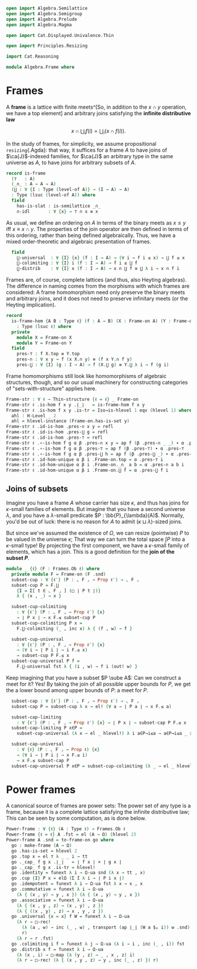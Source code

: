```agda

open import Algebra.Semilattice
open import Algebra.Semigroup
open import Algebra.Prelude
open import Algebra.Magma

open import Cat.Displayed.Univalence.Thin

open import Principles.Resizing

import Cat.Reasoning

module Algebra.Frame where
```

# Frames

<!--
```agda
private variable
  ℓ ℓ′ : Level
  A B : Type ℓ
```
-->

A **frame** is a lattice with finite meets^[So, in addition to the $x
\cap y$ operation, we have a top element] and arbitrary joins satisfying
the **infinite distributive law**

$$
x \cap \bigcup_i f(i) = \bigcup_i (x \cap f(i))\text{.}
$$

In the study of frames, for simplicity, we assume propositional
`resizing`{.Agda}: that way, it suffices for a frame $A$ to have joins
of $\ca{J}$-indexed families, for $\ca{J}$ an arbitrary type in the same
universe as $A$, to have joins for arbitrary subsets of $A$.

```agda
record is-frame
  (⊤   : A)
  (_∩_ : A → A → A)
  (⋃ : ∀ {I : Type (level-of A)} → (I → A) → A)
  : Type (lsuc (level-of A)) where
  field
    has-is-slat : is-semilattice _∩_
    ∩-idl       : ∀ {x} → ⊤ ∩ x ≡ x
```

<!--
```agda
  open is-semilattice has-is-slat public
  _≤_ : A → A → Type _
  x ≤ y = x ≡ x ∩ y
```
-->

As usual, we define an ordering on $A$ in terms of the binary meets as
$x \le y$ iff $x \equiv x \cap y$. The properties of the join operator
are then defined in terms of this ordering, rather than being defined
algebraically. Thus, we have a mixed order-theoretic and algebraic
presentation of frames.

```agda
  field
    ⋃-universal  : ∀ {I} {x} (f : I → A) → (∀ i → f i ≤ x) → ⋃ f ≤ x
    ⋃-colimiting : ∀ {I} i (f : I → A) → f i ≤ ⋃ f
    ⋃-distrib    : ∀ {I} x (f : I → A) → x ∩ ⋃ f ≡ ⋃ λ i → x ∩ f i
```

<!--
```agda
  module P = Poset (Semilattice-on→Meet-on has-is-slat) renaming (_∘_ to trans)
  open P using (trans ; antisym) public
  ∩-idr : ∀ {x} → x ∩ ⊤ ≡ x
  ∩-idr = commutative ∙ ∩-idl

  ∩-prod : ∀ {x y z} → x ≤ y → x ≤ z → x ≤ (y ∩ z)
  ∩-prod {x = x} {y} {z} q=q∧y q=q∧z =
    x           ≡⟨ q=q∧y ⟩
    x ∩ y       ≡⟨ ap (_∩ _) q=q∧z ⟩
    (x ∩ z) ∩ y ≡˘⟨ has-is-slat .is-semilattice.associative ⟩
    x ∩ (z ∩ y) ≡⟨ ap₂ _∩_ refl commutative ⟩
    x ∩ (y ∩ z) ∎

  ≤-refl′ : ∀ {x y} → x ≡ y → x ≤ y
  ≤-refl′ {x = x} p = transport (λ i → x ≤ p i) P.id

record Frame-on (A : Type ℓ) : Type (lsuc ℓ) where
  field
    top          : A
    _∩_          : A → A → A
    ⋃            : ∀ {I : Type (level-of A)} → (I → A) → A
    has-is-frame : is-frame top _∩_ ⋃
  open is-frame has-is-frame public
```
-->

Frames are, of course, complete lattices (and thus, also Heyting
algebras). The difference in naming comes from the morphisms with which
frames are considered: A frame homomorphism need only preserve the
binary meets and arbitrary joins, and it does not need to preserve
infinitary meets (or the Heyting implication).

```agda
record
  is-frame-hom {A B : Type ℓ} (f : A → B) (X : Frame-on A) (Y : Frame-on B)
    : Type (lsuc ℓ) where
  private
    module X = Frame-on X
    module Y = Frame-on Y
  field
    pres-⊤ : f X.top ≡ Y.top
    pres-∩ : ∀ x y → f (x X.∩ y) ≡ (f x Y.∩ f y)
    pres-⋃ : ∀ {I} (g : I → A) → f (X.⋃ g) ≡ Y.⋃ λ i → f (g i)
```

<!--
```agda
private unquoteDecl eqv = declare-record-iso eqv (quote is-frame-hom)
private unquoteDecl eqv′ = declare-record-iso eqv′ (quote is-frame)

open Thin-structure
open is-frame-hom
```
-->

Frame homomorphisms still look like homomorphisms of algebraic
structures, though, and so our usual machinery for constructing
categories of "sets-with-structure" applies here.

```agda
Frame-str : ∀ ℓ → Thin-structure {ℓ = ℓ} _ Frame-on
Frame-str ℓ .is-hom f x y .∣_∣   = is-frame-hom f x y
Frame-str ℓ .is-hom f x y .is-tr = Iso→is-hlevel 1 eqv (hlevel 1) where instance
  ahl : H-Level _ 2
  ahl = hlevel-instance (Frame-on.has-is-set y)
Frame-str ℓ .id-is-hom .pres-∩ x y = refl
Frame-str ℓ .id-is-hom .pres-⋃ g = refl
Frame-str ℓ .id-is-hom .pres-⊤ = refl
Frame-str ℓ .∘-is-hom f g α β .pres-∩ x y = ap f (β .pres-∩ _ _) ∙ α .pres-∩ _ _
Frame-str ℓ .∘-is-hom f g α β .pres-⊤ = ap f (β .pres-⊤) ∙ α .pres-⊤
Frame-str ℓ .∘-is-hom f g α β .pres-⋃ h = ap f (β .pres-⋃ _) ∙ α .pres-⋃ _
Frame-str ℓ .id-hom-unique α β i .Frame-on.top = α .pres-⊤ i
Frame-str ℓ .id-hom-unique α β i .Frame-on._∩_ a b = α .pres-∩ a b i
Frame-str ℓ .id-hom-unique α β i .Frame-on.⋃ f = α .pres-⋃ f i
```

<!--
```agda
Frame-str ℓ .id-hom-unique {s = s} {t} α β i .Frame-on.has-is-frame =
  is-prop→pathp (λ i → lemma (α .pres-⊤ i) (λ a b → α .pres-∩ a b i) (λ f → α .pres-⋃ f i))
    (s .Frame-on.has-is-frame)
    (t .Frame-on.has-is-frame) i
  where
  lemma : ∀ top a (b : ∀ {I} → (I → A) → A) → is-prop (is-frame top a b)
  lemma {A = A} top a b x = Iso→is-hlevel 1 eqv′ (hlevel 1) x where instance
    ahl : H-Level A 2
    ahl = hlevel-instance (is-frame.has-is-set x)


Frames : ∀ ℓ → Precategory _ _
Frames a = Structured-objects (Frame-str a)

module Frames ℓ = Cat.Reasoning (Frames ℓ)
```
-->

## Joins of subsets

Imagine you have a frame $A$ whose carrier has size $\kappa$, and thus
has joins for $\kappa$-small families of elements. But imagine that you
have a second universe $\lambda$, and you have a $\lambda$-small
predicate $P : \bb{P}_{\lambda}(A)$. Normally, you'd be out of luck:
there is no reason for $A$ to admit $(\kappa \sqcup \lambda)$-sized
joins.

But since we've assumed the existence of $\Omega$, we can resize
(pointwise) $P$ to be valued in the universe $\kappa$; That way we can
turn the total space $\int P$ into a $\kappa$-small type! By projecting
the first component, we have a $\kappa$-small family of elements, which
has a join. This is a good definition for the **join of the subset
$P$**.

```agda
module _ {ℓ} (F : Frames.Ob ℓ) where
  private module F = Frame-on (F .snd)
  subset-cup : ∀ {ℓ′} (P : ⌞ F ⌟ → Prop ℓ′) → ⌞ F ⌟
  subset-cup P = F.⋃
    {I = Σ[ t ∈ ⌞ F ⌟ ] (□ ∣ P t ∣)}
    λ { (x , _) → x }

  subset-cup-colimiting
    : ∀ {ℓ′} (P : ⌞ F ⌟ → Prop ℓ′) {x}
    → ∣ P x ∣ → x F.≤ subset-cup P
  subset-cup-colimiting P x =
    F.⋃-colimiting (_ , inc x) λ { (f , w) → f }

  subset-cup-universal
    : ∀ {ℓ′} (P : ⌞ F ⌟ → Prop ℓ′) {x}
    → (∀ i → ∣ P i ∣ → i F.≤ x)
    → subset-cup P F.≤ x
  subset-cup-universal P f =
    F.⋃-universal fst λ { (i , w) → f i (out! w) }
```

Keep imagining that you have a subset $P \sube A$: Can we construct a
meet for it? Yes! By taking the join of all possible upper bounds for
$P$, we get the a lower bound among upper bounds of $P$: a meet for $P$.

```agda
  subset-cap : ∀ {ℓ′} (P : ⌞ F ⌟ → Prop ℓ′) → ⌞ F ⌟
  subset-cap P = subset-cup λ x → el! (∀ a → ∣ P a ∣ → x F.≤ a)

  subset-cap-limiting
    : ∀ {ℓ′} (P : ⌞ F ⌟ → Prop ℓ′) {x} → ∣ P x ∣ → subset-cap P F.≤ x
  subset-cap-limiting P x∈P =
    subset-cup-universal (λ x → el _ hlevel!) λ i a∈P→i≤a → a∈P→i≤a _ x∈P

  subset-cap-universal
    : ∀ {ℓ} (P : ⌞ F ⌟ → Prop ℓ) {x}
    → (∀ i → ∣ P i ∣ → x F.≤ i)
    → x F.≤ subset-cap P
  subset-cap-universal P x∈P = subset-cup-colimiting (λ _ → el _ hlevel!) x∈P
```

<!--
```agda
open Frame-on

open is-semilattice
open is-frame


record make-frame {ℓ} (A : Type ℓ) : Type (lsuc ℓ) where
  field
    has-is-set : is-set A
    top   : A
    _cap_ : A → A → A
    cup   : ∀ {I : Type ℓ} → (I → A) → A
    identity    : ∀ {a} → top cap a ≡ a
    idempotent  : ∀ {a} → a cap a ≡ a
    commutative : ∀ {a b} → a cap b ≡ b cap a
    associative : ∀ {a b c} → a cap (b cap c) ≡ (a cap b) cap c

  _le_ : A → A → Type _
  x le y = x ≡ x cap y
  field
    universal  : ∀ {I} {x} (f : I → A) → (∀ i → f i le x) → cup f le x
    colimiting : ∀ {I} i (f : I → A) → f i le cup f
    distrib    : ∀ {I} x (f : I → A) → x cap cup f ≡ cup λ i → x cap f i


open make-frame
open is-magma
to-frame-on : ∀ {ℓ} {A : Type ℓ} → make-frame A → Frame-on A
to-frame-on mfr ._∩_ = mfr ._cap_
to-frame-on mfr .top = mfr .top
to-frame-on mfr .⋃ = mfr .cup
to-frame-on mfr .has-is-frame .has-is-slat .has-is-semigroup .has-is-magma .has-is-set = mfr .has-is-set
to-frame-on mfr .has-is-frame .has-is-slat .has-is-semigroup .associative = mfr .associative
to-frame-on mfr .has-is-frame .has-is-slat .commutative = mfr .commutative
to-frame-on mfr .has-is-frame .has-is-slat .idempotent = mfr .idempotent
to-frame-on mfr .has-is-frame .⋃-universal = mfr .universal
to-frame-on mfr .has-is-frame .⋃-colimiting = mfr .colimiting
to-frame-on mfr .has-is-frame .⋃-distrib = mfr .distrib
to-frame-on mfr .has-is-frame .∩-idl = mfr .identity

```
-->

# Power frames

A canonical source of frames are power sets: The power set of any type
is a frame, because it is a complete lattice satisfying the infinite
distributive law; This can be seen by some computation, as is done
below.

```agda
Power-frame : ∀ {ℓ} (A : Type ℓ) → Frames.Ob ℓ
Power-frame {ℓ = ℓ} A .fst = el (A → Ω) (hlevel 2)
Power-frame A .snd = to-frame-on go where
  go : make-frame (A → Ω)
  go .has-is-set = hlevel 2
  go .top x = el ⊤ λ _ _ i → tt
  go ._cap_ f g x .∣_∣   = ∣ f x ∣ × ∣ g x ∣
  go ._cap_ f g x .is-tr = hlevel!
  go .identity = funext λ i → Ω-ua snd (λ x → tt , x)
  go .cup {I} P x = elΩ (Σ I λ i → ∣ P i x ∣)
  go .idempotent = funext λ i → Ω-ua fst λ x → x , x
  go .commutative = funext λ i → Ω-ua
    (λ { (x , y) → y , x }) (λ { (x , y) → y , x })
  go .associative = funext λ i → Ω-ua
    (λ { (x , y , z) → (x , y) , z })
    (λ { ((x , y) , z) → x , y , z })
  go .universal {x = x} f W = funext λ i → Ω-ua
    (λ r → □-rec!
      (λ (a , w) → inc (_ , w) , transport (ap ∣_∣ (W a $ₚ i)) w .snd)
      r)
    (λ r → r .fst)
  go .colimiting i f = funext λ j → Ω-ua (λ i → i , inc (_ , i)) fst
  go .distrib x f = funext λ i → Ω-ua
    (λ (x , i) → □-map (λ (y , z) → _ , x , z) i)
    (λ r → □-rec! (λ { (x , y , z) → y , inc (_ , z) }) r)
```
